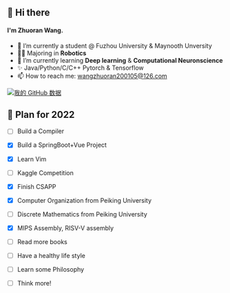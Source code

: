 ## 👋 Hi there 

#### I'm Zhuoran Wang.

- 🔭 I’m currently a student @ Fuzhou University & Maynooth Unversity
- 👨‍🎓 Majoring in **Robotics** 
- 🌱 I’m currently learning **Deep learning** & **Computational Neuronscience**
- ✨ Java/Python/C/C++   Pytorch & Tensorflow
- 📫 How to reach me: wangzhuoran200105@126.com

  
[![我的 GitHub 数据](https://github-readme-stats.vercel.app/api?username=wang-zhuoran)]()

## 🎯 Plan for 2022
- [ ] Build a Compiler
- [X] Build a SpringBoot+Vue Project
- [X] Learn Vim
- [ ] Kaggle Competition
- [X] Finish CSAPP
- [X] Computer Organization from Peiking University
- [ ] Discrete Mathematics from Peiking University
- [X] MIPS Assembly, RISV-V assembly
- [ ] Read more books
- [ ] Have a healthy life style
- [ ] Learn some Philosophy
- [ ] Think more!


